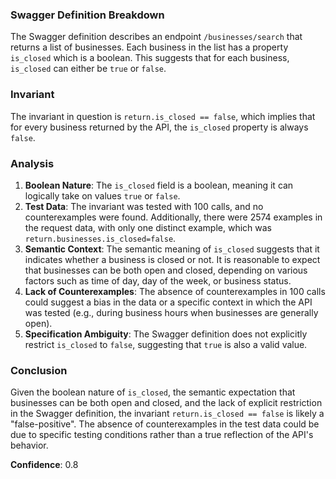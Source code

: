 ### Swagger Definition Breakdown
The Swagger definition describes an endpoint `/businesses/search` that returns a list of businesses. Each business in the list has a property `is_closed` which is a boolean. This suggests that for each business, `is_closed` can either be `true` or `false`.

### Invariant
The invariant in question is `return.is_closed == false`, which implies that for every business returned by the API, the `is_closed` property is always `false`.

### Analysis
1. **Boolean Nature**: The `is_closed` field is a boolean, meaning it can logically take on values `true` or `false`.
2. **Test Data**: The invariant was tested with 100 calls, and no counterexamples were found. Additionally, there were 2574 examples in the request data, with only one distinct example, which was `return.businesses.is_closed=false`.
3. **Semantic Context**: The semantic meaning of `is_closed` suggests that it indicates whether a business is closed or not. It is reasonable to expect that businesses can be both open and closed, depending on various factors such as time of day, day of the week, or business status.
4. **Lack of Counterexamples**: The absence of counterexamples in 100 calls could suggest a bias in the data or a specific context in which the API was tested (e.g., during business hours when businesses are generally open).
5. **Specification Ambiguity**: The Swagger definition does not explicitly restrict `is_closed` to `false`, suggesting that `true` is also a valid value.

### Conclusion
Given the boolean nature of `is_closed`, the semantic expectation that businesses can be both open and closed, and the lack of explicit restriction in the Swagger definition, the invariant `return.is_closed == false` is likely a "false-positive". The absence of counterexamples in the test data could be due to specific testing conditions rather than a true reflection of the API's behavior.

**Confidence**: 0.8
